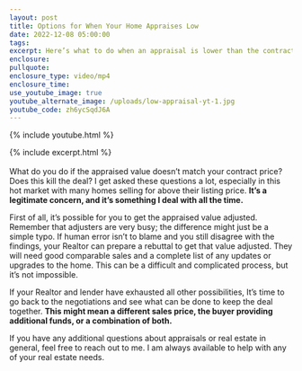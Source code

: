 ```yaml
---
layout: post
title: Options for When Your Home Appraises Low
date: 2022-12-08 05:00:00
tags:
excerpt: Here’s what to do when an appraisal is lower than the contract price.
enclosure:
pullquote:
enclosure_type: video/mp4
enclosure_time:
use_youtube_image: true
youtube_alternate_image: /uploads/low-appraisal-yt-1.jpg
youtube_code: zh6ycSqdJ6A
---
```

{% include youtube.html %}

{% include excerpt.html %}<br><br>What do you do if the appraised value doesn’t match your contract price? Does this kill the deal? I get asked these questions a lot, especially in this hot market with many homes selling for above their listing price. **It’s a legitimate concern, and it’s something I deal with all the time.**

First of all, it’s possible for you to get the appraised value adjusted. Remember that adjusters are very busy; the difference might just be a simple typo. If human error isn’t to blame and you still disagree with the findings, your Realtor can prepare a rebuttal to get that value adjusted. They will need good comparable sales and a complete list of any updates or upgrades to the home. This can be a difficult and complicated process, but it’s not impossible.

If your Realtor and lender have exhausted all other possibilities, It’s time to go back to the negotiations and see what can be done to keep the deal together. **This might mean a different sales price, the buyer providing additional funds, or a combination of both.**&nbsp;

If you have any additional questions about appraisals or real estate in general, feel free to reach out to me. I am always available to help with any of your real estate needs.